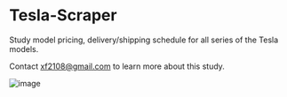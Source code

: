 # Tesla-Scraper

Study model pricing, delivery/shipping schedule for all series of the Tesla models.

Contact xf2108@gmail.com to learn more about this study.

![image](https://user-images.githubusercontent.com/23301349/151646730-2c40bf1e-075f-4400-8d9b-f45c8e76b9be.png)
